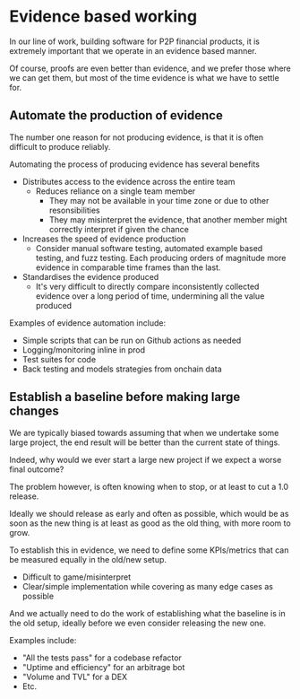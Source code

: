 # Evidence based working

In our line of work, building software for P2P financial products, it is
extremely important that we operate in an evidence based manner.

Of course, proofs are even better than evidence, and we prefer those where we
can get them, but most of the time evidence is what we have to settle for.

## Automate the production of evidence

The number one reason for not producing evidence, is that it is often difficult
to produce reliably.

Automating the process of producing evidence has several benefits

- Distributes access to the evidence across the entire team
  - Reduces reliance on a single team member
    - They may not be available in your time zone or due to other resonsibilities
    - They may misinterpret the evidence, that another member might correctly
      interpret if given the chance
- Increases the speed of evidence production
  - Consider manual software testing, automated example based testing, and fuzz
    testing. Each producing orders of magnitude more evidence in comparable time
    frames than the last.
- Standardises the evidence produced
  - It's very difficult to directly compare inconsistently collected evidence
    over a long period of time, undermining all the value produced

Examples of evidence automation include:

- Simple scripts that can be run on Github actions as needed
- Logging/monitoring inline in prod
- Test suites for code
- Back testing and models strategies from onchain data

## Establish a baseline before making large changes

We are typically biased towards assuming that when we undertake some large
project, the end result will be better than the current state of things.

Indeed, why would we ever start a large new project if we expect a worse final
outcome?

The problem however, is often knowing when to stop, or at least to cut a 1.0
release.

Ideally we should release as early and often as possible, which would be as soon
as the new thing is at least as good as the old thing, with more room to grow.

To establish this in evidence, we need to define some KPIs/metrics that can be
measured equally in the old/new setup.

- Difficult to game/misinterpret
- Clear/simple implementation while covering as many edge cases as possible

And we actually need to do the work of establishing what the baseline is in the
old setup, ideally before we even consider releasing the new one.

Examples include:

- "All the tests pass" for a codebase refactor
- "Uptime and efficiency" for an arbitrage bot
- "Volume and TVL" for a DEX
- Etc.